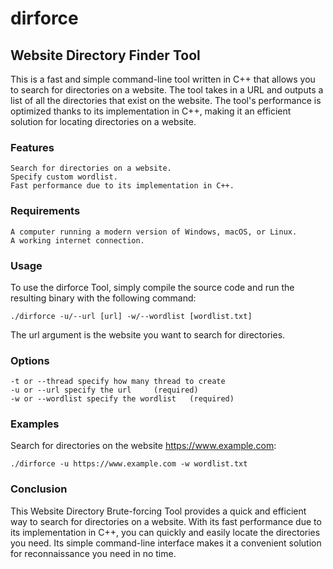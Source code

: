 # **dirforce**
## Website Directory Finder Tool

This is a fast and simple command-line tool written in C++ that allows you to search for directories on a website. The tool takes in a URL and outputs a list of all the directories that exist on the website. The tool's performance is optimized thanks to its implementation in C++, making it an efficient solution for locating directories on a website.
### Features

    Search for directories on a website.
    Specify custom wordlist.
    Fast performance due to its implementation in C++.

### Requirements

    A computer running a modern version of Windows, macOS, or Linux.
    A working internet connection.

### Usage

To use the dirforce Tool, simply compile the source code and run the resulting binary with the following command:

    ./dirforce -u/--url [url] -w/--wordlist [wordlist.txt]

The url argument is the website you want to search for directories.
### Options

    -t or --thread specify how many thread to create
    -u or --url specify the url     (required)
    -w or --wordlist specify the wordlist   (required)

### Examples

Search for directories on the website https://www.example.com:


    ./dirforce -u https://www.example.com -w wordlist.txt


### Conclusion

This Website Directory Brute-forcing Tool provides a quick and efficient way to search for directories on a website. With its fast performance due to its implementation in C++, you can quickly and easily locate the directories you need. Its simple command-line interface makes it a convenient solution for reconnaissance you need in no time.
